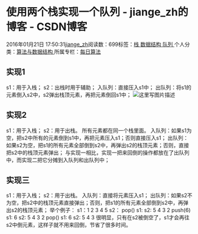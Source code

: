 
# 使用两个栈实现一个队列 - jiange_zh的博客 - CSDN博客


2016年01月21日 17:50:31[jiange_zh](https://me.csdn.net/jiange_zh)阅读数：699标签：[栈																](https://so.csdn.net/so/search/s.do?q=栈&t=blog)[数据结构																](https://so.csdn.net/so/search/s.do?q=数据结构&t=blog)[队列																](https://so.csdn.net/so/search/s.do?q=队列&t=blog)[
							](https://so.csdn.net/so/search/s.do?q=数据结构&t=blog)[
																					](https://so.csdn.net/so/search/s.do?q=栈&t=blog)个人分类：[算法与数据结构																](https://blog.csdn.net/jiange_zh/article/category/5787591)
[
																					](https://so.csdn.net/so/search/s.do?q=栈&t=blog)所属专栏：[每日算法](https://blog.csdn.net/column/details/algorithmeveryday.html)[
							](https://so.csdn.net/so/search/s.do?q=栈&t=blog)



## 实现1
s1：用于入栈；
s2：出栈时用于辅助；
入队列：直接压入s1中；
出队列：将s1的元素倒入s2中，s2弹出栈顶元素，再把元素倒回s1中；
![这里写图片描述](https://img-blog.csdn.net/20160121173929502)
## 实现2
s1：用于入栈；
s2：用于出栈。
所有元素都在同一个栈里面。
入队列：如果s1为空，把s2中所有的元素倒到s1中，再把元素压入s1；否则直接压入s1；
出队列：如果s2为空，把s1的所有元素全部倒到s2中，再弹出s2的栈顶元素；否则，直接把s2中的栈顶元素弹出；
与实现一相比，实现一把来回倒的操作都放在了出队列中，而实现二把它分摊到入队列和出队列中；
## 实现三
s1：用于入栈；
s2：用于出栈。
入队列：直接将元素压入s1；
出队列：如果s2不为空，把s2中的栈顶元素直接弹出；否则，把s1的所有元素全部倒到s2中，再弹出s2的栈顶元素；
举个例子：
s1：1 2 3 4 5
s2：
pop()
s1:
s2: 5 4 3 2
push(6)
s1: 6
s2: 5 4 3 2
pop()
s1: 6
s2: 5 4 3
很明显，只有在s2被倒空了，s1才会再往s2中倒元素，这样子就不用来回倒，节省了很多时间。

